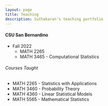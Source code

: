 ```yaml
---
layout: page
title: Teaching
description: Suthakaran's teaching portfolio
---
```

#### CSU San Bernardino
* Fall 2022
   * <a style="text-decoration:none" href="../pages/StatApp.html" target="_blank" rel="noopener noreferrer">MATH 2265 </a>
   * <a style="text-decoration:none" href="../pages/MathStat.html" target="_blank" rel="noopener noreferrer">MATH 3465 - Computational Statistics </a> 
  
###### Courses Taught
   * MATH 2265 - Statistics with Applications 
   * MATH 3460 - Probability Theory
   * MATH 4360 - Linear Statistical Models
   * <a style="text-decoration:none" href="../pages/MathStat.html" target="_blank" rel="noopener noreferrer">MATH 5565 - Mathematical Statistics </a> 

